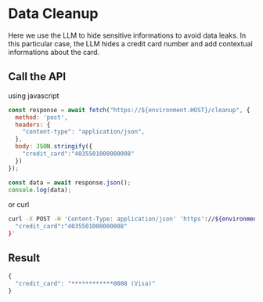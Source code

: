 # Data Cleanup

Here we use the LLM to hide sensitive informations to avoid data leaks. In this particular case, the LLM hides a credit card number and add contextual informations about the card.

## Call the API

using javascript 

```js
const response = await fetch("https://${environment.HOST}/cleanup", {
  method: 'post',
  headers: {
    "content-type": "application/json",
  },
  body: JSON.stringify({
    "credit_card":"4035501000000008"
  })
});

const data = await response.json();
console.log(data);
```

or curl

```sh
curl -X POST -H 'Content-Type: application/json' 'https'://${environment.HOST}/cleanup' -d '{
  "credit_card":"4035501000000008"
}'
```

## Result

```js
{
  "credit_card": "************0008 (Visa)"
}
```